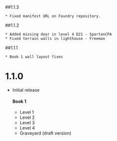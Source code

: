 ##1.1.3

    * Fixed manifest URL on Foundry repository.

##1.1.2

    * Added missing door in level 4 D21 - SpartanCPA
    * Fixed terrain walls in lighthouse - Freeman

##1.1.1

    * Book 1 wall layout fixes

# 1.1.0

* Initial release

    #### Book 1
    * Level 1
    * Level 2
    * Level 3
    * Level 4
    * Graveyard (draft version) 
